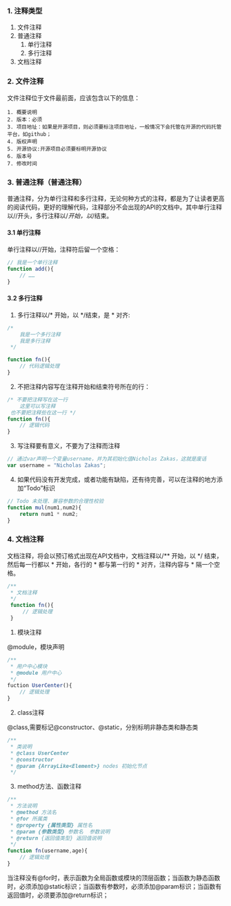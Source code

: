 ### 1. 注释类型

1. 文件注释
2. 普通注释
   1. 单行注释
   2. 多行注释
3. 文档注释

### 2. 文件注释

文件注释位于文件最前面，应该包含以下的信息：

 	1. 概要说明
 	2. 版本：必须
 	3. 项目地址：如果是开源项目，则必须要标注项目地址，一般情况下会托管在开源的代码托管平台，如github；
 	4. 版权声明
 	5. 开源协议:开源项目必须要标明开源协议
 	6. 版本号
 	7. 修改时间

### 3. 普通注释（普通注释）

普通注释，分为单行注释和多行注释，无论何种方式的注释，都是为了让读者更高的阅读代码，更好的理解代码，注释部分不会出现的API的文档中。其中单行注释以//开头，多行注释以/*开始，以*/结束。

#### 3.1 单行注释

单行注释以//开始，注释符后留一个空格：

```javascript
// 我是一个单行注释
function add(){
    // ……
}
```

#### 3.2 多行注释

1. 多行注释以/* 开始，以 */结束，是 * 对齐:

```javascript
/*
    我是一个多行注释
    我是多行注释
 */

function fn(){
    // 代码逻辑处理
}
```

2. 不把注释内容写在注释开始和结束符号所在的行：

```javascript
/* 不要把注释写在这一行
    这里可以写注释
 也不要把注释些在这一行 */
function fn(){
    // 逻辑代码
}
```

3. 写注释要有意义，不要为了注释而注释

```javascript
// 通过var声明一个变量username，并为其初始化值Nicholas Zakas，这就是废话
var username = "Nicholas Zakas";
```

4. 如果代码没有开发完成，或者功能有缺陷，还有待完善，可以在注释的地方添加“Todo”标识

```javascript
// Todo 未处理、兼容参数的合理性校验
function mul(num1,num2){
    return num1 * num2;
}
```

### 4. 文档注释

文档注释，将会以预订格式出现在API文档中，文档注释以/** 开始，以 */ 结束，然后每一行都以 * 开始，各行的 * 都与第一行的 * 对齐，注释内容与 * 隔一个空格。

```javascript
/**
 * 文档注释
 */
 function fn(){
     // 逻辑处理
 }
```

1. 模块注释

@module，模块声明

```javascript
/**
 * 用户中心模块
 * @module 用户中心
 */
fuction UserCenter(){
    // 逻辑处理
}
```

2. class注释

@class,需要标记@constructor、@static，分别标明非静态类和静态类

```javascript
/**
 * 类说明
 * @class UserCenter
 * @constructor
 * @param {ArrayLike<Element>} nodes 初始化节点
 */
```

3. method方法、函数注释

```javascript
/**
 * 方法说明
 * @method 方法名
 * @for 所属类
 * @property {属性类型} 属性名
 * @param {参数类型} 参数名  参数说明
 * @return {返回值类型} 返回值说明
 */
function fn(username,age){
    // 逻辑处理
}
```

当注释没有@for时，表示函数为全局函数或模块的顶层函数；当函数为静态函数时，必须添加@static标识；当函数有参数时，必须添加@param标识；当函数有返回值时，必须要添加@return标识；

